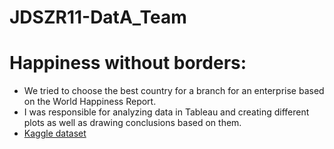 # JDSZR11-DatA_Team
# Happiness without borders:
- We tried to choose the best country for a branch for an enterprise based on the World Happiness Report.
- I was responsible for analyzing data in Tableau and creating different plots as well as drawing conclusions based on them.
- [Kaggle dataset](https://www.kaggle.com/datasets/unsdsn/world-happiness)
